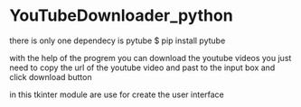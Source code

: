 # YouTubeDownloader_python

there is only one dependecy is pytube 
$ pip install pytube 

with the help of the progrem you can download the youtube videos
you just need to copy the url of the youtube video and past to the input box and click download button

in this tkinter module are use for create the user interface 
